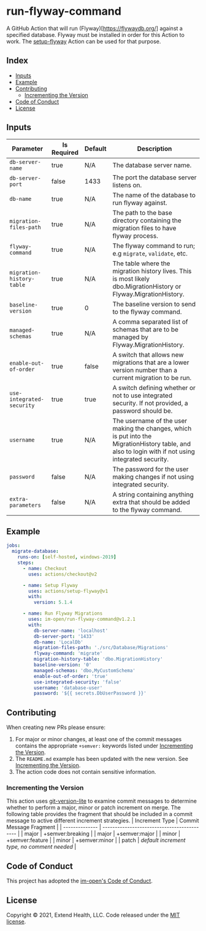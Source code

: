 # run-flyway-command

A GitHub Action that will run (Flyway)[https://flywaydb.org/] against a specified database. Flyway must be installed in order for this Action to work. The [setup-flyway](https://github.com/im-open/setup-flyway) Action can be used for that purpose.  

## Index
    
- [Inputs](#inputs)
- [Example](#example)
- [Contributing](#contributing)
  - [Incrementing the Version](#incrementing-the-version)
- [Code of Conduct](#code-of-conduct)
- [License](#license)
  
## Inputs
| Parameter                 | Is Required | Default | Description                                                                                                                                         |
| ------------------------- | ----------- | ------- | --------------------------------------------------------------------------------------------------------------------------------------------------- |
| `db-server-name`          | true        | N/A     | The database server name.                                                                                                                           |
| `db-server-port`          | false       | 1433    | The port the database server listens on.                                                                                                            |
| `db-name`                 | true        | N/A     | The name of the database to run flyway against.                                                                                                     |
| `migration-files-path`    | true        | N/A     | The path to the base directory containing the migration files to have flyway process.                                                               |
| `flyway-command`          | true        | N/A     | The flyway command to run; e.g `migrate`, `validate`, etc.                                                                                          |
| `migration-history-table` | true        | N/A     | The table where the migration history lives. This is most likely dbo.MigrationHistory or Flyway.MigrationHistory.                                   |
| `baseline-version`        | true        | 0       | The baseline version to send to the flyway command.                                                                                                 |
| `managed-schemas`         | true        | N/A     | A comma separated list of schemas that are to be managed by Flyway.MigrationHistory.                                                                |
| `enable-out-of-order`     | true        | false   | A switch that allows new migrations that are a lower version number than a current migration to be run.                                             |
| `use-integrated-security` | true        | true    | A switch defining whether or not to use integrated security. If not provided, a password should be.                                                 |
| `username`                | true        | N/A     | The username of the user making the changes, which is put into the MigrationHistory table, and also to login with if not using integrated security. |
| `password`                | false       | N/A     | The password for the user making changes if not using integrated security.                                                                          |
| `extra-parameters`        | false       | N/A     | A string containing anything extra that should be added to the flyway command.                                                                      |

## Example

```yml
jobs:
  migrate-database:
    runs-on: [self-hosted, windows-2019]
    steps:
      - name: Checkout
        uses: actions/checkout@v2

      - name: Setup Flyway
        uses: actions/setup-flyway@v1
        with:
          version: 5.1.4

      - name: Run Flyway Migrations
        uses: im-open/run-flyway-command@v1.2.1
        with:
          db-server-name: 'localhost'
          db-server-port: '1433'
          db-name: 'LocalDb'
          migration-files-path: './src/Database/Migrations'
          flyway-command: 'migrate'
          migration-history-table: 'dbo.MigrationHistory'
          baseline-version: '0'
          managed-schemas: 'dbo,MyCustomSchema'
          enable-out-of-order: 'true'
          use-integrated-security: 'false'
          username: 'database-user'
          password: '${{ secrets.DbUserPassword }}'
```


## Contributing

When creating new PRs please ensure:
1. For major or minor changes, at least one of the commit messages contains the appropriate `+semver:` keywords listed under [Incrementing the Version](#incrementing-the-version).
2. The `README.md` example has been updated with the new version.  See [Incrementing the Version](#incrementing-the-version).
3. The action code does not contain sensitive information.

### Incrementing the Version

This action uses [git-version-lite] to examine commit messages to determine whether to perform a major, minor or patch increment on merge.  The following table provides the fragment that should be included in a commit message to active different increment strategies.
| Increment Type | Commit Message Fragment                     |
| -------------- | ------------------------------------------- |
| major          | +semver:breaking                            |
| major          | +semver:major                               |
| minor          | +semver:feature                             |
| minor          | +semver:minor                               |
| patch          | *default increment type, no comment needed* |

## Code of Conduct

This project has adopted the [im-open's Code of Conduct](https://github.com/im-open/.github/blob/master/CODE_OF_CONDUCT.md).

## License

Copyright &copy; 2021, Extend Health, LLC. Code released under the [MIT license](LICENSE).

[git-version-lite]: https://github.com/im-open/git-version-lite
